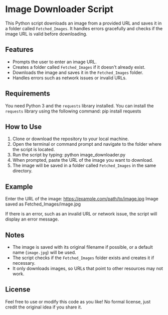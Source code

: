 # Image Downloader Script

This Python script downloads an image from a provided URL and saves it in a folder called `Fetched_Images`. It handles errors gracefully and checks if the image URL is valid before downloading.

## Features

- Prompts the user to enter an image URL.
- Creates a folder called `Fetched_Images` if it doesn't already exist.
- Downloads the image and saves it in the `Fetched_Images` folder.
- Handles errors such as network issues or invalid URLs.

## Requirements

You need Python 3 and the `requests` library installed. You can install the `requests` library using the following command:
pip install requests

## How to Use

1. Clone or download the repository to your local machine.
2. Open the terminal or command prompt and navigate to the folder where the script is located.
3. Run the script by typing: 
   python image_downloader.py
4. When prompted, paste the URL of the image you want to download.
5. The image will be saved in a folder called `Fetched_Images` in the same directory.

## Example

Enter the URL of the image: https://example.com/path/to/image.jpg
Image saved as Fetched_Images/image.jpg


If there is an error, such as an invalid URL or network issue, the script will display an error message.

## Notes

- The image is saved with its original filename if possible, or a default name (`image.jpg`) will be used.
- The script checks if the `Fetched_Images` folder exists and creates it if necessary.
- It only downloads images, so URLs that point to other resources may not work.

## License

Feel free to use or modify this code as you like! No formal license, just credit the original idea if you share it.
